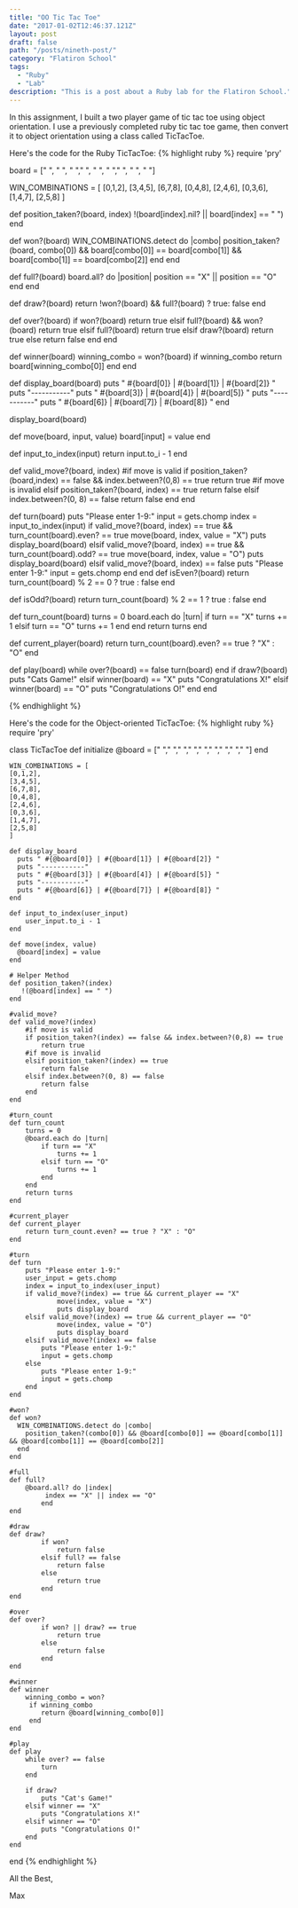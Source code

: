 ```yaml
---
title: "OO Tic Tac Toe"
date: "2017-01-02T12:46:37.121Z"
layout: post
draft: false
path: "/posts/nineth-post/"
category: "Flatiron School"
tags:
  - "Ruby"
  - "Lab"
description: "This is a post about a Ruby lab for the Flatiron School."
---
```


In this assignment, I built a two player game of tic tac toe using object orientation. I use a previously completed ruby tic tac toe game, then convert it to object orientation using a class called TicTacToe. 

Here's the code for the Ruby TicTacToe: 
{% highlight ruby %}
require 'pry'

board = [" ", " ", " "," ", " ", " "," ", " ", " "]

WIN_COMBINATIONS = [
	[0,1,2],
	[3,4,5],
	[6,7,8],
	[0,4,8],
	[2,4,6],
	[0,3,6],
	[1,4,7],
	[2,5,8]
]

def position_taken?(board, index)
  !(board[index].nil? || board[index] == " ")
end

def won?(board)
  WIN_COMBINATIONS.detect do |combo|
    position_taken?(board, combo[0]) && board[combo[0]] == board[combo[1]] && board[combo[1]] == board[combo[2]]
  end
end

def full?(board)
  board.all? do |position|
    position == "X" || position == "O"
  end
end

def draw?(board)
    return !won?(board) && full?(board) ? true: false
end

def over?(board)
	if won?(board) 
		return true
	elsif full?(board) && won?(board)
		return true
	elsif full?(board)
  		return true
	elsif draw?(board)
 	    return true
	else
  		return false
    end
end

def winner(board)
  winning_combo = won?(board)
  if winning_combo
    return board[winning_combo[0]]
  end
end


def display_board(board)
  puts " #{board[0]} | #{board[1]} | #{board[2]} "
  puts "-----------"
  puts " #{board[3]} | #{board[4]} | #{board[5]} "
  puts "-----------"
  puts " #{board[6]} | #{board[7]} | #{board[8]} "
end

display_board(board)

def move(board, input, value)
  board[input] = value
end

def input_to_index(input)
	return input.to_i - 1
end


def valid_move?(board, index)
	#if move is valid
	if position_taken?(board,index) == false && index.between?(0,8) == true
		return true
	#if move is invalid
	elsif position_taken?(board, index) == true
		return false
	elsif index.between?(0, 8) == false 
		return false
	end
end

def turn(board) 
	puts "Please enter 1-9:"
	input = gets.chomp
	index = input_to_index(input)
	if valid_move?(board, index) == true && turn_count(board).even? == true
		move(board, index, value = "X")
		puts display_board(board)
	elsif valid_move?(board, index) == true && turn_count(board).odd? == true
		move(board, index, value = "O")
		puts display_board(board)
	elsif valid_move?(board, index) == false
		puts "Please enter 1-9:"
		input = gets.chomp
	end
end
def isEven?(board)
	return turn_count(board) % 2 == 0 ? true : false
end

def isOdd?(board)
	return turn_count(board) % 2 == 1 ? true : false
end

def turn_count(board)
	turns = 0
	board.each do |turn|
		if turn == "X"
			turns += 1
		elsif turn == "O"
			turns += 1
		end
	end
	return turns
end

def current_player(board)
	return turn_count(board).even? == true ? "X" : "O"
end

def play(board)
    while over?(board) == false
    	turn(board)
    end
    if draw?(board)
    	puts "Cats Game!"
    elsif winner(board) == "X" 
    	puts "Congratulations X!"
    elsif winner(board) == "O"
    	puts "Congratulations O!"
    end
end

{% endhighlight %}

Here's the code for the Object-oriented TicTacToe: 
{% highlight ruby %}
require 'pry'

class TicTacToe
	def initialize
		@board = [" "," "," "," "," "," "," "," "," "]
	end

	WIN_COMBINATIONS = [
	[0,1,2],
	[3,4,5],
	[6,7,8],
	[0,4,8],
	[2,4,6],
	[0,3,6],
	[1,4,7],
	[2,5,8]
	]

	def display_board
	  puts " #{@board[0]} | #{@board[1]} | #{@board[2]} "
	  puts "-----------"
	  puts " #{@board[3]} | #{@board[4]} | #{@board[5]} "
	  puts "-----------"
	  puts " #{@board[6]} | #{@board[7]} | #{@board[8]} "
	end

	def input_to_index(user_input)
		user_input.to_i - 1
	end
	
	def move(index, value)
	  @board[index] = value
	end

	# Helper Method
	def position_taken?(index)
	   !(@board[index] == " ")
	end

	#valid_move?
	def valid_move?(index)
		#if move is valid
		if position_taken?(index) == false && index.between?(0,8) == true
			return true
		#if move is invalid
		elsif position_taken?(index) == true
			return false
		elsif index.between?(0, 8) == false 
			return false
		end
	end
 
	#turn_count
	def turn_count
		turns = 0
		@board.each do |turn|
			if turn == "X"
				turns += 1
			elsif turn == "O"
				turns += 1
			end
		end
		return turns
	end
	
	#current_player
	def current_player
		return turn_count.even? == true ? "X" : "O"
	end

	#turn
	def turn
		puts "Please enter 1-9:"
		user_input = gets.chomp
		index = input_to_index(user_input)
		if valid_move?(index) == true && current_player == "X"
				move(index, value = "X")
				puts display_board
		elsif valid_move?(index) == true && current_player == "O"
				move(index, value = "O")
				puts display_board
		elsif valid_move?(index) == false
			puts "Please enter 1-9:"
			input = gets.chomp
		else 
			puts "Please enter 1-9:"
			input = gets.chomp
		end
	end

	#won?
	def won?
	  WIN_COMBINATIONS.detect do |combo|
	    position_taken?(combo[0]) && @board[combo[0]] == @board[combo[1]] && @board[combo[1]] == @board[combo[2]]
	  end
	end

	#full
	def full?
		@board.all? do |index|
			 index == "X" || index == "O"
			end
	end

	#draw
	def draw?
			if won? 
				return false
			elsif full? == false 
				return false 
			else 
				return true
			end
	end

	#over
	def over?
			if won? || draw? == true
				return true
			else
				return false
			end
	end

	#winner
	def winner
		winning_combo = won?
		 if winning_combo
		    return @board[winning_combo[0]]
		 end
	end
	
	#play
	def play
	    while over? == false
	    	turn
	    end

	    if draw?
	    	puts "Cat's Game!"
	    elsif winner == "X" 
	    	puts "Congratulations X!"
	    elsif winner == "O"
	    	puts "Congratulations O!"
	    end
	end

end
{% endhighlight %}

All the Best,

Max